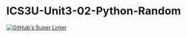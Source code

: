 # ICS3U-Unit3-02-Python-Random

[![GitHub's Super Linter](https://github.com/matthew-meech/ICS3U-Unit3-02-Python-Random/workflows/GitHub's%20Super%20Linter/badge.svg)](https://github.com/matthew-meech/ICS3U-Unit3-02-Python-Random/actions)
